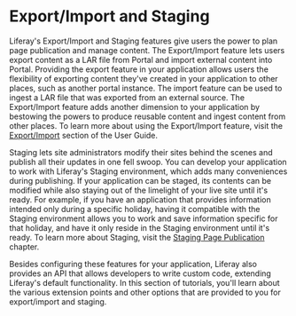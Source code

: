 # Export/Import and Staging

Liferay's Export/Import and Staging features give users the power to plan
page publication and manage content. The Export/Import feature lets users export
content as a LAR file from Portal and import external content into Portal.
Providing the export feature in your application allows users the flexibility of
exporting content they've created in your application to other places, such as
another portal instance. The import feature can be used to ingest a LAR file
that was exported from an external source. The Export/Import feature adds
another dimension to your application by bestowing the powers to produce
reusable content and ingest content from other places. To learn more about using
the Export/Import feature, visit the
[Export/Import](/discover/portal/-/knowledge_base/6-2/export-import) section of
the User Guide.

<!-- Update section to 7.0 version, when available. -Cody -->

Staging lets site administrators modify their sites behind the scenes and
publish all their updates in one fell swoop. You can develop your application to
work with Liferay's Staging environment, which adds many conveniences during
publishing. If your application can be staged, its contents can be modified
while also staying out of the limelight of your live site until it's ready. For
example, if you have an application that provides information intended only
during a specific holiday, having it compatible with the Staging environment
allows you to work and save information specific for that holiday, and have it
only reside in the Staging environment until it's ready. To learn more about
Staging, visit the
[Staging Page Publication](/discover/portal/-/knowledge_base/6-2/staging-page-publication)
chapter.

<!-- Update section to 7.0 version, when available. -Cody -->

Besides configuring these features for your application, Liferay also provides
an API that allows developers to write custom code, extending Liferay's default
functionality. In this section of tutorials, you'll learn about the various
extension points and other options that are provided to you for export/import
and staging.
